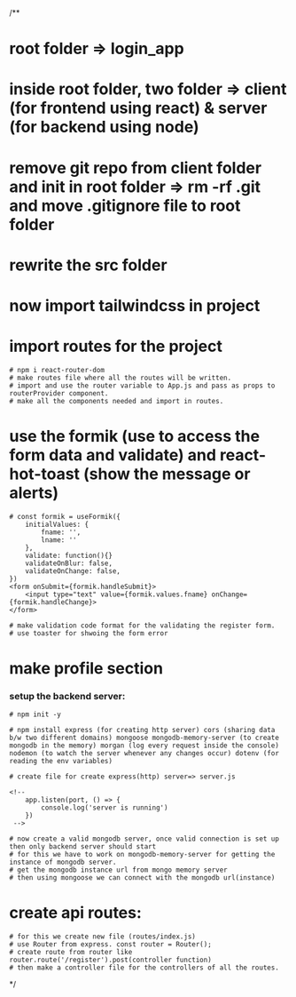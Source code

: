 /**

# root folder => login_app
# inside root folder, two folder => client (for frontend using react) & server (for backend using node)
# remove git repo from client folder and init in root folder => rm -rf .git and move .gitignore file to root folder
# rewrite the src folder
# now import tailwindcss in project
# import routes for the project
    # npm i react-router-dom
    # make routes file where all the routes will be written.
    # import and use the router variable to App.js and pass as props to routerProvider component.
    # make all the components needed and import in routes.

# use the formik (use to access the form data and validate) and react-hot-toast (show the message or alerts)

    # const formik = useFormik({
        initialValues: {
            fname: '',
            lname: ''
        },
        validate: function(){}
        validateOnBlur: false,
        validateOnChange: false,
    })
    <form onSubmit={formik.handleSubmit}>
        <input type="text" value={formik.values.fname} onChange={formik.handleChange}>
    </form>

    # make validation code format for the validating the register form.
    # use toaster for shwoing the form error 

# make profile section 

### setup the backend server:
    # npm init -y
    
    # npm install express (for creating http server) cors (sharing data b/w two different domains) mongoose mongodb-memory-server (to create mongodb in the memory) morgan (log every request inside the console) nodemon (to watch the server whenever any changes occur) dotenv (for reading the env variables)

    # create file for create express(http) server=> server.js

    <!-- 
        app.listen(port, () => {
            console.log('server is running')
        })
     -->
    
    # now create a valid mongodb server, once valid connection is set up 
    then only backend server should start
    # for this we have to work on mongodb-memory-server for getting the 
    instance of mongodb server. 
    # get the mongodb instance url from mongo memory server
    # then using mongoose we can connect with the mongodb url(instance)

# create api routes:
    # for this we create new file (routes/index.js)
    # use Router from express. const router = Router();
    # create route from router like router.route('/register').post(controller function)
    # then make a controller file for the controllers of all the routes.

*/